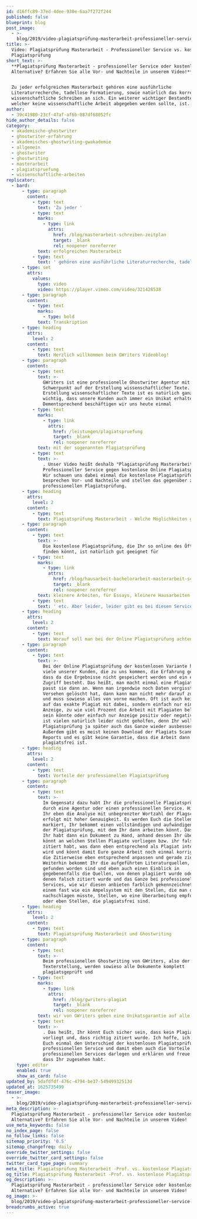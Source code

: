 ```yaml
---
id: d16ffc89-37ed-4dee-930e-6aa7f272f244
published: false
blueprint: blog
post_image:
  - >-
    blog/2019/video-plagiatsprüfung-masterarbeit-professioneller-service-vs-kostenlose-plagiatspruefung/Plagiatsprufung_Masterarbeit_Professioneller_Service.png
title: >-
  Video: Plagiatsprüfung Masterarbeit - Professioneller Service vs. kostenlose
  Plagiatsprüfung
short_text: >-
  **Plagiatsprüfung Masterarbeit - professioneller Service oder kostenlose
  Alternative? Erfahren Sie alle Vor- und Nachteile in unserem Video!**


  Zu jeder erfolgreichen Masterarbeit gehören eine ausführliche
  Literaturrecherche, tadellose Formatierung, sowie natürlich das korrekte
  wissenschaftliche Schreiben an sich. Ein weiterer wichtiger Bestandteil, ohne
  welcher keine wissenschaftliche Arbeit abgegeben werden sollte, ist...
author:
  - 39c41980-23cf-47af-af6b-087df68052fc
hide_author_details: false
category:
  - akademische-ghostwriter
  - ghostwriter-erfahrung
  - akademisches-ghostwriting-gwakademie
  - allgemein
  - ghostwriter
  - ghostwriting
  - masterarbeit
  - plagiatspruefung
  - wissenschaftliche-arbeiten
replicator:
  - bard:
      - type: paragraph
        content:
          - type: text
            text: 'Zu jeder '
          - type: text
            marks:
              - type: link
                attrs:
                  href: /blog/masterarbeit-schreiben-zeitplan
                  target: _blank
                  rel: noopener noreferrer
            text: erfolgreichen Masterarbeit
          - type: text
            text: ' gehören eine ausführliche Literaturrecherche, tadellose Formatierung, sowie natürlich das korrekte wissenschaftliche Schreiben an sich. Ein weiterer wichtiger Bestandteil, ohne welcher keine wissenschaftliche Arbeit abgegeben werden sollte, ist die Plagiatsprüfung. Dabei gibt es verschiedene Optionen zur Überprüfung, ob die Abschlussarbeit ein Unikat ist - von spezialisierter Software und kostenfreien Online-Tools bis zum professionellen Service einer Ghostwriting Agentur. Welche die Vor- und Nachteile der verschiedenen Möglichkeiten zur Plagiatsprüfung Masterarbeit sind, das erfahren Sie in unserem neuesten Videobeitrag.'
      - type: set
        attrs:
          values:
            type: video
            video: https://player.vimeo.com/video/321428538
      - type: paragraph
        content:
          - type: text
            marks:
              - type: bold
            text: Transkription
      - type: heading
        attrs:
          level: 2
        content:
          - type: text
            text: Herzlich willkommen beim GWriters Videoblog!
      - type: paragraph
        content:
          - type: text
            text: >-
              GWriters ist eine professionelle Ghostwriter Agentur mit dem
              Schwerpunkt auf der Erstellung wissenschaftlicher Texte. Bei der
              Erstellung wissenschaftlicher Texte ist es natürlich ganz, ganz
              wichtig, dass unsere Kunden auch immer ein Unikat erhalten.
              Dementsprechend beschäftigen wir uns heute einmal 
          - type: text
            marks:
              - type: link
                attrs:
                  href: /leistungen/plagiatspruefung
                  target: _blank
                  rel: noopener noreferrer
            text: mit der sogenannten Plagiatsprüfung
          - type: text
            text: >-
              . Unser Video heißt deshalb "Plagiatsprüfung Masterarbeit -
              Professioneller Service gegen kostenlose Online Plagiatsprüfung."
              Wir schauen uns dabei einmal die kostenlose Plagiatsprüfung an,
              besprechen Vor- und Nachteile und stellen das gegenüber zur
              professionellen Plagiatsprüfung.
      - type: heading
        attrs:
          level: 2
        content:
          - type: text
            text: Plagiatsprüfung Masterarbeit - Welche Möglichkeiten gibt es?
      - type: paragraph
        content:
          - type: text
            text: >-
              Die kostenlose Plagiatsprüfung, die Ihr so online des Öfteren
              finden könnt, ist natürlich gut geeignet für 
          - type: text
            marks:
              - type: link
                attrs:
                  href: /blog/hausarbeit-bachelorarbeit-masterarbeit-schreiben
                  target: _blank
                  rel: noopener noreferrer
            text: kleinere Arbeiten, für Essays, kleinere Hausarbeiten und Aufsätze
          - type: text
            text: ' etc. Aber leider, leider gibt es bei diesen Services meistens eine Begrenzung der Seitenzahl. Das heißt, entweder könnt Ihr nur kleine Dokumente hochladen und überprüfen lassen, oder ab zehn oder zwölf Seiten zahlt Ihr dann sowieso obendrauf. Oftmals sind diese englischsprachige Dienste, die auch nur mit englischsprachigen Datenbanken abgleichen. Dann müsst Ihr vorsichtig sein, denn diese sind dann eben entsprechend nicht passend für deutsche Texte, das ist, glaube ich, selbst erklärend.'
      - type: heading
        attrs:
          level: 2
        content:
          - type: text
            text: Worauf soll man bei der Online Plagiatsprüfung achten?
      - type: paragraph
        content:
          - type: text
            text: >-
              Bei der Online Plagiatsprüfung der kostenlosen Variante haben
              viele unserer Kunden, die zu uns kommen, die Erfahrung gemacht,
              dass da die Ergebnisse nicht gespeichert werden und ein einmaliger
              Zugriff besteht. Das heißt, man macht einmal eine Plagiatsprüfung,
              passt sie dann an. Wenn man irgendwie noch Daten vergisst oder aus
              Versehen gelöscht hat, dann kann man nicht mehr darauf zugreifen
              und muss sowieso alles von vorne machen. Oft ist auch kein Verweis
              auf das exakte Plagiat mit dabei, sondern einfach nur eine
              Anzeige, zu wie viel Prozent die Arbeit mit Plagiaten belastet
              sein könnte oder einfach nur Anzeige positiv oder negativ. Damit
              ist vielen natürlich leider nicht geholfen, denn Ihr wollt mit der
              Plagiatsprüfung ja später auch das Ganze wieder ausbessern können.
              Außerdem gibt es meist keinen Download der Plagiats Scanner
              Reports und es gibt keine Garantie, dass die Arbeit dann wirklich
              plagiatsfrei ist.
      - type: heading
        attrs:
          level: 2
        content:
          - type: text
            text: Vorteile der professionellen Plagiatsprüfung
      - type: paragraph
        content:
          - type: text
            text: >-
              Im Gegensatz dazu habt Ihr die professionelle Plagiatsprüfung
              durch eine Agentur oder einen professionellen Service. Hier habt
              Ihr eben die Analyse mit unbegrenzter Wortzahl der Plagscan
              erfolgt mit hoher Genauigkeit. Es werden Euch die Stellen
              markiert, Ihr bekommt einen vollständigen und aufwändigen Report
              der Plagiatsprüfung, mit dem Ihr dann arbeiten könnt. Das heißt,
              Ihr habt dann ein Dokument zu Hand, anhand dessen Ihr überprüfen
              könnt an welchen Stellen Plagiate vorliegen bzw. ihr falsch
              zitiert habt, was dann eben entsprechend als Plagiat interpretiert
              wird und könnt damit Eure ganze Arbeit noch einmal korrigieren und
              die Zitierweise eben entsprechend anpassen und gerade ziehen.
              Weiterhin bekommt Ihr die aufgeführten Literaturquellen, die
              gefunden worden sind und eben auch einen Einblick in
              gegebenenfalls die Quellen, von denen plagiiert wurde oder von
              denen falsch zitiert wurde und das Ganze bei professionellen
              Services, wie wir diesen anbieten farblich gekennzeichnet eben mit
              einem fast wie ein Ampelsystem mit den Stellen, die man dringend
              nachschlagen müsste, Stellen, wo eine Überarbeitung empfohlen ist
              oder eben Stellen, die plagiatsfrei sind.
      - type: heading
        attrs:
          level: 2
        content:
          - type: text
            text: Plagiatsprüfung Masterarbeit und Ghostwriting
      - type: paragraph
        content:
          - type: text
            text: >-
              Beim professionellen Ghostwriting von GWriters, also der
              Texterstellung, werden sowieso alle Dokumente komplett
              plagiatsgeprüft und 
          - type: text
            marks:
              - type: link
                attrs:
                  href: /blog/gwriters-plagiat
                  target: _blank
                  rel: noopener noreferrer
            text: wir von GWriters geben eine Unikatsgarantie auf alle Dokumente
          - type: text
            text: >-
              . Das heißt, Ihr könnt Euch sicher sein, dass kein Plagiat
              vorliegt und, dass richtig zitiert wurde. Ich hoffe, ich konnte
              Euch einmal den Unterschied der kostenlosen Plagiatsprüfung zum
              professionellen Service und damit eben auch die Vorteile des
              professionellen Services darlegen und erklären und freue mich,
              dass Ihr zugesehen habt.
    type: editor
    enabled: true
    show_as_card: false
updated_by: 5dafdfdf-476c-4794-be37-54949932513d
updated_at: 1625735499
teaser_image:
  - >-
    blog/2019/video-plagiatsprüfung-masterarbeit-professioneller-service-vs-kostenlose-plagiatspruefung/Plagiatsprufung_Masterarbeit_Professioneller_Service.png
meta_description: >-
  Plagiatsprüfung Masterarbeit - professioneller Service oder kostenlose
  Alternative? Erfahren Sie alle Vor- und Nachteile in unserem Video!
use_meta_keywords: false
no_index_page: false
no_follow_links: false
sitemap_priority: '0.5'
sitemap_changefreq: daily
override_twitter_settings: false
override_twitter_card_settings: false
twitter_card_type_page: summary
meta_title: Plagiatsprüfung Masterarbeit -Prof. vs. kostenlose Plagiatsprüfung
og_title: Plagiatsprüfung Masterarbeit -Prof. vs. kostenlose Plagiatsprüfung
og_description: >-
  Plagiatsprüfung Masterarbeit - professioneller Service oder kostenlose
  Alternative? Erfahren Sie alle Vor- und Nachteile in unserem Video!
og_image: >-
  blog/2019/video-plagiatsprüfung-masterarbeit-professioneller-service-vs-kostenlose-plagiatspruefung/Plagiatsprufung_Masterarbeit_Professioneller_Service.png
breadcrumbs_active: true
---
```

